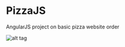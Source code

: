 # PizzaJS
AngularJS project on basic pizza website order

![alt tag](https://i.gyazo.com/c08fd5c3827d1458fd2a55d8e9bf240a.png)
